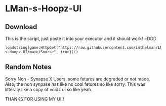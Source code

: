 # LMan-s-Hoopz-UI

## Download

This is the script, just paste it into your executor and it should work! =DDD
```luau
loadstring(game:HttpGet("https://raw.githubusercontent.com/imthelman/LMan-s-Hoopz-UI/main/Source", true))()
```
## Random Notes
Sorry Non - Synapse X Users, some fetures are degraded or not made.  Also, the non synpase has like no cool fetures so like sorry.
This was litteraly like a copy of voidz ui so like yeah.

THANKS FOR USING MY UI!!
